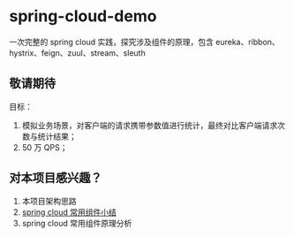 # spring-cloud-demo
一次完整的 spring cloud 实践，探究涉及组件的原理，包含 eureka、ribbon、hystrix、feign、zuul、stream、sleuth

## 敬请期待

目标：

1. 模拟业务场景，对客户端的请求携带参数值进行统计，最终对比客户端请求次数与统计结果；
2. 50 万 QPS；

## 对本项目感兴趣？

1. 本项目架构思路
2. [spring cloud 常用组件小结](/docs/summary.md)
3. spring cloud 常用组件原理分析
